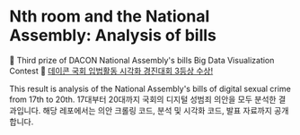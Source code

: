 # Nth room and the National Assembly: Analysis of bills  

🎉 Third prize of DACON National Assembly's bills Big Data Visualization Contest
🎉 [데이콘 국회 입법활동 시각화 경진대회 3등상 수상!](https://dacon.io/competitions/official/235679/overview/)

This result is analysis of the National Assembly's bills of digital sexual crime from 17th to 20th. 
17대부터 20대까지 국회의 디지털 성범죄 의안을 모두 분석한 결과입니다. 해당 레포에서는 의안 크롤링 코드, 분석 및 시각화 코드, 발표 자료까지 공개합니다.
